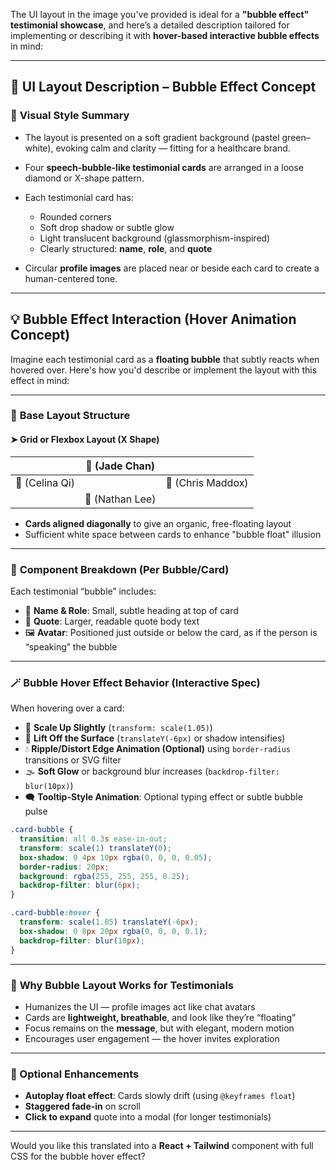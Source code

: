 The UI layout in the image you've provided is ideal for a **"bubble effect" testimonial showcase**, and here’s a detailed description tailored for implementing or describing it with **hover-based interactive bubble effects** in mind:

---

## 🫧 UI Layout Description – Bubble Effect Concept

### 🎨 **Visual Style Summary**

* The layout is presented on a soft gradient background (pastel green–white), evoking calm and clarity — fitting for a healthcare brand.
* Four **speech-bubble-like testimonial cards** are arranged in a loose diamond or X-shape pattern.
* Each testimonial card has:

  * Rounded corners
  * Soft drop shadow or subtle glow
  * Light translucent background (glassmorphism-inspired)
  * Clearly structured: **name**, **role**, and **quote**
* Circular **profile images** are placed near or beside each card to create a human-centered tone.

---

## 💡 Bubble Effect Interaction (Hover Animation Concept)

Imagine each testimonial card as a **floating bubble** that subtly reacts when hovered over. Here's how you'd describe or implement the layout with this effect in mind:

---

### 🧱 **Base Layout Structure**

#### ➤ **Grid or Flexbox Layout (X Shape)**

|                | 💬 (Jade Chan)  |                   |
| -------------- | --------------- | ----------------- |
| 💬 (Celina Qi) |                 | 💬 (Chris Maddox) |
|                | 💬 (Nathan Lee) |                   |

* **Cards aligned diagonally** to give an organic, free-floating layout
* Sufficient white space between cards to enhance "bubble float" illusion

---

### 🧭 **Component Breakdown (Per Bubble/Card)**

Each testimonial “bubble” includes:

* 📛 **Name & Role**: Small, subtle heading at top of card
* 💬 **Quote**: Larger, readable quote body text
* 🖼️ **Avatar**: Positioned just outside or below the card, as if the person is “speaking” the bubble

---

### 🪄 **Bubble Hover Effect Behavior (Interactive Spec)**

When hovering over a card:

* 🎈 **Scale Up Slightly** (`transform: scale(1.05)`)
* 🌟 **Lift Off the Surface** (`translateY(-6px)` or shadow intensifies)
* 💧 **Ripple/Distort Edge Animation (Optional)** using `border-radius` transitions or SVG filter
* 🌫️ **Soft Glow** or background blur increases (`backdrop-filter: blur(10px)`)
* 🗨️ **Tooltip-Style Animation**: Optional typing effect or subtle bubble pulse

```css
.card-bubble {
  transition: all 0.3s ease-in-out;
  transform: scale(1) translateY(0);
  box-shadow: 0 4px 10px rgba(0, 0, 0, 0.05);
  border-radius: 20px;
  background: rgba(255, 255, 255, 0.25);
  backdrop-filter: blur(6px);
}

.card-bubble:hover {
  transform: scale(1.05) translateY(-6px);
  box-shadow: 0 8px 20px rgba(0, 0, 0, 0.1);
  backdrop-filter: blur(10px);
}
```

---

### 🎯 **Why Bubble Layout Works for Testimonials**

* Humanizes the UI — profile images act like chat avatars
* Cards are **lightweight, breathable**, and look like they’re “floating”
* Focus remains on the **message**, but with elegant, modern motion
* Encourages user engagement — the hover invites exploration

---

### 🧠 Optional Enhancements

* **Autoplay float effect**: Cards slowly drift (using `@keyframes float`)
* **Staggered fade-in** on scroll
* **Click to expand** quote into a modal (for longer testimonials)

---

Would you like this translated into a **React + Tailwind** component with full CSS for the bubble hover effect?
